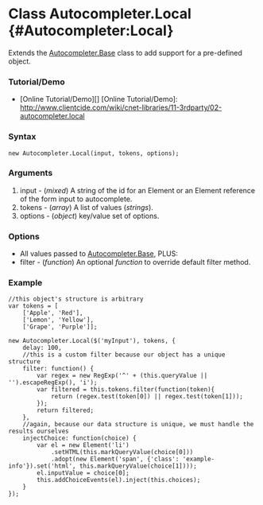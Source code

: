 Class Autocompleter.Local {#Autocompleter:Local}
================================================

Extends the [Autocompleter.Base][] class to add support for a pre-defined object.

### Tutorial/Demo

* [Online Tutorial/Demo][]
[Online Tutorial/Demo]: http://www.clientcide.com/wiki/cnet-libraries/11-3rdparty/02-autocompleter.local

### Syntax

	new Autocompleter.Local(input, tokens, options);

### Arguments

1. input - (*mixed*) A string of the id for an Element or an Element reference of the form input to autocomplete.
2. tokens - (*array*) A list of values (*strings*).
3. options - (*object*) key/value set of options.

### Options

* All values passed to [Autocompleter.Base][], PLUS:
* filter - (*function*) An optional *function* to override default filter method.

### Example
	//this object's structure is arbitrary
	var tokens = [
		['Apple', 'Red'],
		['Lemon', 'Yellow'],
		['Grape', 'Purple']];
	
	new Autocompleter.Local($('myInput'), tokens, {
		delay: 100,
		//this is a custom filter because our object has a unique structure
		filter: function() {
			var regex = new RegExp('^' + (this.queryValue || '').escapeRegExp(), 'i');
			var filtered = this.tokens.filter(function(token){
				return (regex.test(token[0]) || regex.test(token[1]));
			});
			return filtered;
		},
		//again, because our data structure is unique, we must handle the results ourselves
		injectChoice: function(choice) {
			var el = new Element('li')
				.setHTML(this.markQueryValue(choice[0]))
				.adopt(new Element('span', {'class': 'example-info'}).set('html', this.markQueryValue(choice[1])));
			el.inputValue = choice[0];
			this.addChoiceEvents(el).inject(this.choices);
		}
	});

[Autocompleter.Base]: http://clientcide.com/docs/3rdParty/Autocompleter
